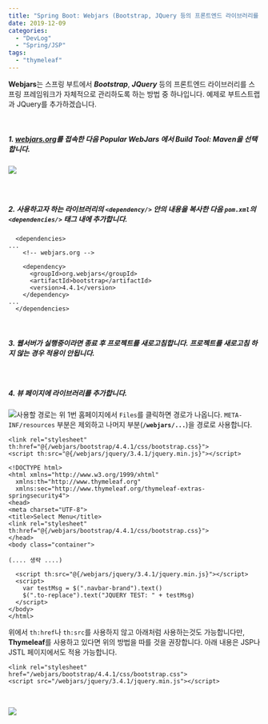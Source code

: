 ```yaml
---
title: "Spring Boot: Webjars (Bootstrap, JQuery 등의 프론트엔드 라이브러리를 메이븐을 통해 관리)"
date: 2019-12-09
categories: 
  - "DevLog"
  - "Spring/JSP"
tags: 
  - "thymeleaf"
---
```


**Webjars**는 스프링 부트에서 **_Bootstrap_**, **_JQuery_** 등의 프론트엔드 라이브러리를 스프링 프레임워크가 자체적으로 관리하도록 하는 방법 중 하나입니다. 예제로 부트스트랩과 JQuery를 추가하겠습니다.

 

##### **1\. [webjars.org](https://webjars.org)를 접속한 다음 Popular WebJars 에서 Build Tool: Maven을 선택합니다.**

##### ![](./assets/img/wp-content/uploads/2019/12/스크린샷-2019-12-09-오후-11.02.35.png)

 

##### **2\. 사용하고자 하는 라이브러리의 `<dependency/>` 안의 내용을 복사한 다음 `pom.xml`의 `<dependencies/>` 태그 내에 추가합니다.**

```
  <dependencies>
...
    <!-- webjars.org -->

    <dependency>
      <groupId>org.webjars</groupId>
      <artifactId>bootstrap</artifactId>
      <version>4.4.1</version>
    </dependency>
...
  </dependencies>
```

 

##### **3\. 웹서버가 실행중이라면 종료 후 프로젝트를 새로고침합니다. 프로젝트를 새로고침 하지 않는 경우 적용이 안됩니다.**

 

##### **4\. 뷰 페이지에 라이브러리를 추가합니다.**

![](./assets/img/wp-content/uploads/2019/12/스크린샷-2019-12-09-오후-11.06.28.png)사용할 경로는 위 1번 홈페이지에서 `Files`를 클릭하면 경로가 나옵니다. `META-INF/resources` 부분은 제외하고 나머지 부분(**`/webjars/...`**)을 경로로 사용합니다.

```
<link rel="stylesheet" th:href="@{/webjars/bootstrap/4.4.1/css/bootstrap.css}">
<script th:src="@{/webjars/jquery/3.4.1/jquery.min.js}"></script>
```

```
<!DOCTYPE html>
<html xmlns="http://www.w3.org/1999/xhtml"
  xmlns:th="http://www.thymeleaf.org"
  xmlns:sec="http://www.thymeleaf.org/thymeleaf-extras-springsecurity4">
<head>
<meta charset="UTF-8">
<title>Select Menu</title>
<link rel="stylesheet" th:href="@{/webjars/bootstrap/4.4.1/css/bootstrap.css}">
</head>
<body class="container">

(.... 생략 ....)

  <script th:src="@{/webjars/jquery/3.4.1/jquery.min.js}"></script>
  <script>
    var testMsg = $(".navbar-brand").text()
    $(".to-replace").text("JQUERY TEST: " + testMsg)
  </script>
</body>
</html>
```

위에서 `th:href`나 `th:src`를 사용하지 않고 아래처럼 사용하는것도 가능합니다만, **Thymeleaf**를 사용하고 있다면 위의 방법을 따를 것을 권장합니다. 아래 내용은 JSP나 JSTL 페이지에서도 적용 가능합니다.

```
<link rel="stylesheet" href="/webjars/bootstrap/4.4.1/css/bootstrap.css">
<script src="/webjars/jquery/3.4.1/jquery.min.js"></script>
```

 

![](./assets/img/wp-content/uploads/2019/12/스크린샷-2019-12-09-오후-11.19.02.png)
